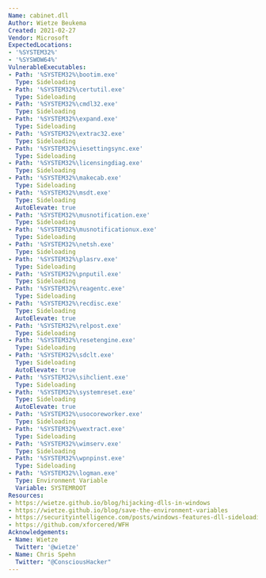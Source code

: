 ```yaml
---
Name: cabinet.dll
Author: Wietze Beukema
Created: 2021-02-27
Vendor: Microsoft
ExpectedLocations:
- '%SYSTEM32%'
- '%SYSWOW64%'
VulnerableExecutables:
- Path: '%SYSTEM32%\bootim.exe'
  Type: Sideloading
- Path: '%SYSTEM32%\certutil.exe'
  Type: Sideloading
- Path: '%SYSTEM32%\cmdl32.exe'
  Type: Sideloading
- Path: '%SYSTEM32%\expand.exe'
  Type: Sideloading
- Path: '%SYSTEM32%\extrac32.exe'
  Type: Sideloading
- Path: '%SYSTEM32%\iesettingsync.exe'
  Type: Sideloading
- Path: '%SYSTEM32%\licensingdiag.exe'
  Type: Sideloading
- Path: '%SYSTEM32%\makecab.exe'
  Type: Sideloading
- Path: '%SYSTEM32%\msdt.exe'
  Type: Sideloading
  AutoElevate: true
- Path: '%SYSTEM32%\musnotification.exe'
  Type: Sideloading
- Path: '%SYSTEM32%\musnotificationux.exe'
  Type: Sideloading
- Path: '%SYSTEM32%\netsh.exe'
  Type: Sideloading
- Path: '%SYSTEM32%\plasrv.exe'
  Type: Sideloading
- Path: '%SYSTEM32%\pnputil.exe'
  Type: Sideloading
- Path: '%SYSTEM32%\reagentc.exe'
  Type: Sideloading
- Path: '%SYSTEM32%\recdisc.exe'
  Type: Sideloading
  AutoElevate: true
- Path: '%SYSTEM32%\relpost.exe'
  Type: Sideloading
- Path: '%SYSTEM32%\resetengine.exe'
  Type: Sideloading
- Path: '%SYSTEM32%\sdclt.exe'
  Type: Sideloading
  AutoElevate: true
- Path: '%SYSTEM32%\sihclient.exe'
  Type: Sideloading
- Path: '%SYSTEM32%\systemreset.exe'
  Type: Sideloading
  AutoElevate: true
- Path: '%SYSTEM32%\usocoreworker.exe'
  Type: Sideloading
- Path: '%SYSTEM32%\wextract.exe'
  Type: Sideloading
- Path: '%SYSTEM32%\wimserv.exe'
  Type: Sideloading
- Path: '%SYSTEM32%\wpnpinst.exe'
  Type: Sideloading
- Path: '%SYSTEM32%\logman.exe'
  Type: Environment Variable
  Variable: SYSTEMROOT
Resources:
- https://wietze.github.io/blog/hijacking-dlls-in-windows
- https://wietze.github.io/blog/save-the-environment-variables
- https://securityintelligence.com/posts/windows-features-dll-sideloading/
- https://github.com/xforcered/WFH
Acknowledgements:
- Name: Wietze
  Twitter: '@wietze'
- Name: Chris Spehn
  Twitter: "@ConsciousHacker"
---
```


